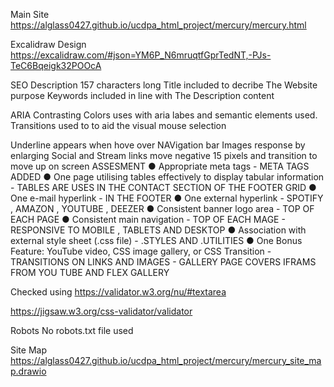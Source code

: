 Main Site
https://alglass0427.github.io/ucdpa_html_project/mercury/mercury.html

Excalidraw Design
https://excalidraw.com/#json=YM6P_N6mruqtfGprTedNT,-PJs-TeC6Bqeigk32POOcA

SEO
Description 157 characters long Title included to decribe The Website purpose Keywords included in line with The Description content

ARIA
Contrasting Colors uses with aria labes and semantic elements used. Transitions used to to aid the visual mouse selection

Underline appears when hove over NAVigation bar
Images response by enlarging
Social and Stream links move negative 15 pixels and transition to move up on screen
ASSESMENT
● Appropriate meta tags - META TAGS ADDED ● One page utilising tables effectively to display tabular information - TABLES ARE USES IN THE CONTACT SECTION OF THE FOOTER GRID ● One e-mail hyperlink - IN THE FOOTER ● One external hyperlink - SPOTIFY , AMAZON , YOUTUBE , DEEZER ● Consistent banner logo area - TOP OF EACH PAGE ● Consistent main navigation - TOP OF EACH MAGE - RESPONSIVE TO MOBILE , TABLETS AND DESKTOP ● Association with external style sheet (.css file) - .STYLES AND .UTILITIES ● One Bonus Feature: YouTube video, CSS image gallery, or CSS Transition - TRANSITIONS ON LINKS AND IMAGES - GALLERY PAGE COVERS IFRAMS FROM YOU TUBE AND FLEX GALLERY

Checked using
https://validator.w3.org/nu/#textarea

https://jigsaw.w3.org/css-validator/validator

Robots
No robots.txt file used

Site Map
https://alglass0427.github.io/ucdpa_html_project/mercury/mercury_site_map.drawio
